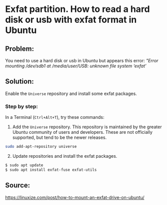 # Exfat partition. How to read a hard disk or usb with exfat format in Ubuntu


## Problem: 

You need to use a hard disk or usb in Ubuntu but appears this error:  _"Error mounting /dev/sdb1 at /media/user/USB: unknown file system ‘exfat’_

## Solution:

Enable the ```Universe``` repository and install some exfat packages.

### Step by step:
In a Terminal (```Ctrl+Alt+T```), try these commands:
1. Add the ```Universe``` repository. This repository  is maintained by the greater Ubuntu community of users and developers. These are not officially supported, but tend to be the newer releases.

```bash
sudo add-apt-repository universe
```

2. Update repositories and install the exfat packages.

```bash
$ sudo apt update 
$ sudo apt install exfat-fuse exfat-utils

```
## Source:

 <https://linuxize.com/post/how-to-mount-an-exfat-drive-on-ubuntu/>